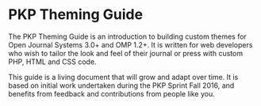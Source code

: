 # PKP Theming Guide

The PKP Theming Guide is an introduction to building custom themes for Open Journal Systems 3.0+ and OMP 1.2+. It is written for web developers who wish to tailor the look and feel of their journal or press with custom PHP, HTML and CSS code.

This guide is a living document that will grow and adapt over time. It is based on initial work undertaken during the PKP Sprint Fall 2016, and benefits from feedback and contributions from people like you.
